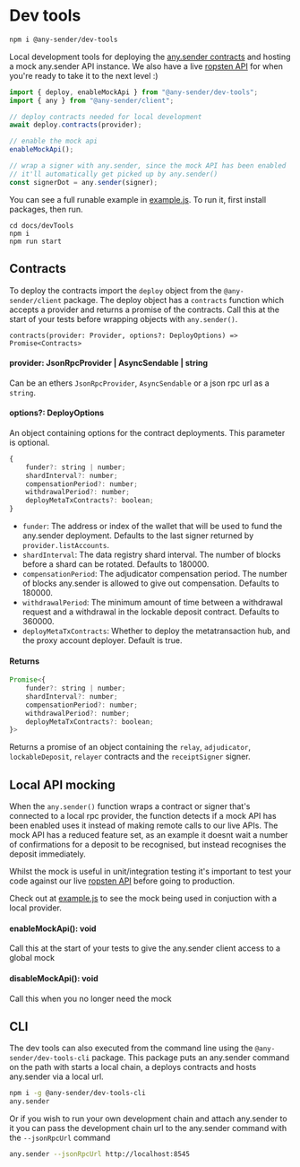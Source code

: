 # Dev tools

```sh
npm i @any-sender/dev-tools
```

Local development tools for deploying the [any.sender contracts](https://github.com/PISAresearch/contracts.any.sender) and hosting a mock any.sender API instance. We also have a live [ropsten API](../addresses.md) for when you're ready to take it to the next level :)

```js
import { deploy, enableMockApi } from "@any-sender/dev-tools";
import { any } from "@any-sender/client";

// deploy contracts needed for local development
await deploy.contracts(provider);

// enable the mock api
enableMockApi();

// wrap a signer with any.sender, since the mock API has been enabled
// it'll automatically get picked up by any.sender()
const signerDot = any.sender(signer);
```

You can see a full runable example in [example.js](./example.js). To run it, first install packages, then run.

```
cd docs/devTools
npm i
npm run start
```

## Contracts

To deploy the contracts import the `deploy` object from the `@any-sender/client` package. The deploy object has a `contracts` function which accepts a provider and returns a promise of the contracts. Call this at the start of your tests before wrapping objects with `any.sender()`.

```
contracts(provider: Provider, options?: DeployOptions) => Promise<Contracts>
```

#### provider: JsonRpcProvider | AsyncSendable | string

Can be an ethers `JsonRpcProvider`, `AsyncSendable` or a json rpc url as a `string`.

#### options?: DeployOptions

An object containing options for the contract deployments. This parameter is optional.

```js
{
    funder?: string | number;
    shardInterval?: number;
    compensationPeriod?: number;
    withdrawalPeriod?: number;
    deployMetaTxContracts?: boolean;
}
```

- `funder`: The address or index of the wallet that will be used to fund the any.sender deployment. Defaults to the last signer returned by `provider.listAccounts`.
- `shardInterval`: The data registry shard interval. The number of blocks before a shard can be rotated. Defaults to 180000.
- `compensationPeriod`: The adjudicator compensation period. The number of blocks any.sender is allowed to give out compensation. Defaults to 180000.
- `withdrawalPeriod`: The minimum amount of time between a withdrawal request and a withdrawal in the lockable deposit contract. Defaults to 360000.
- `deployMetaTxContracts`: Whether to deploy the metatransaction hub, and the proxy account deployer. Default is true.

#### Returns

```js
Promise<{
    funder?: string | number;
    shardInterval?: number;
    compensationPeriod?: number;
    withdrawalPeriod?: number;
    deployMetaTxContracts?: boolean;
}>
```

Returns a promise of an object containing the `relay`, `adjudicator`, `lockableDeposit`, `relayer` contracts and the `receiptSigner` signer.

## Local API mocking

When the `any.sender()` function wraps a contract or signer that's connected to a local rpc provider, the function detects if a mock API has been enabled uses it instead of making remote calls to our live APIs. The mock API has a reduced feature set, as an example it doesnt wait a number of confirmations for a deposit to be recognised, but instead recognises the deposit immediately.

Whilst the mock is useful in unit/integration testing it's important to test your code against our live [ropsten API](../addresses.md) before going to production.

Check out at [example.js](./example.js) to see the mock being used in conjuction with a local provider.

#### enableMockApi(): void

Call this at the start of your tests to give the any.sender client access to a global mock

#### disableMockApi(): void

Call this when you no longer need the mock

## CLI

The dev tools can also executed from the command line using the `@any-sender/dev-tools-cli` package. This package puts an any.sender command on the path with starts a local chain, a deploys contracts and hosts any.sender via a local url.

```sh
npm i -g @any-sender/dev-tools-cli
any.sender
```

Or if you wish to run your own development chain and attach any.sender to it you can pass the development chain url to the any.sender command with the `--jsonRpcUrl` command

```sh
any.sender --jsonRpcUrl http://localhost:8545
```
